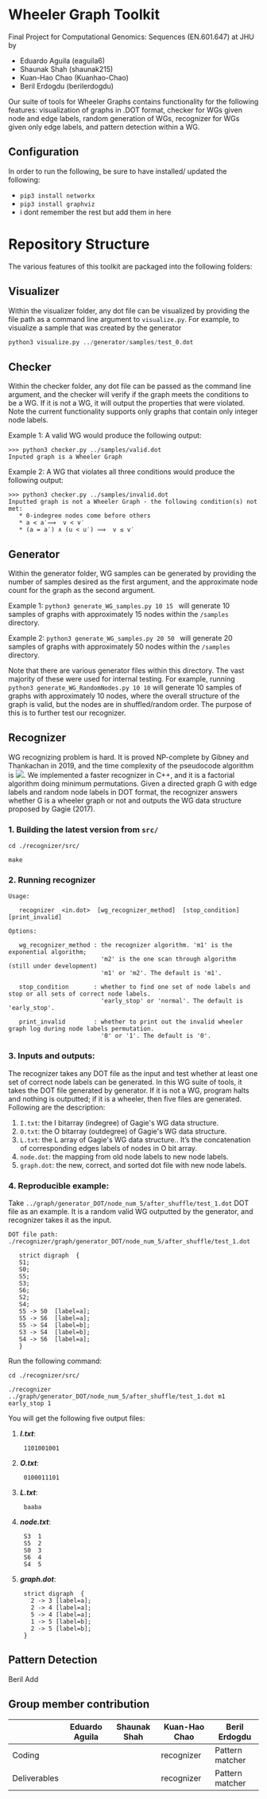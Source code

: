 # Wheeler Graph Toolkit

Final Project for Computational Genomics: Sequences (EN.601.647) at JHU by 
* Eduardo Aguila (eaguila6)
* Shaunak Shah (shaunak215)
* Kuan-Hao Chao (Kuanhao-Chao)
* Beril Erdogdu (berilerdogdu) 

Our suite of tools for Wheeler Graphs contains functionality for the following features: visualization of graphs in .DOT format, checker for WGs given node and edge labels, random generation of WGs, recognizer for WGs given only edge labels, and pattern detection within a WG. 

## Configuration 
In order to run the following, be sure to have installed/ updated the following:
* `pip3 install networkx`
* `pip3 install graphviz `
* i dont remember the rest but add them in here



# Repository Structure
The various features of this toolkit are packaged into the following folders: 

## Visualizer

Within the visualizer folder, any dot file can be visualized by providing the file path as a command line argument to `visualize.py`. For example, to visualize a sample that was created by the generator

```python
python3 visualize.py ../generator/samples/test_0.dot 
```

## Checker

Within the checker folder, any dot file can be passed as the command line argument, and the checker will verify if the graph meets the conditions to be a WG. If it is not a WG, it will output the properties that were violated. Note the current functionality supports only graphs that contain only integer node labels. 

Example 1: A valid WG would produce the following output: 
```
>>> python3 checker.py ../samples/valid.dot
Inputed graph is a Wheeler Graph
```
Example 2: A WG that violates all three conditions would produce the following output:
```
>>> python3 checker.py ../samples/invalid.dot
Inputted graph is not a Wheeler Graph - the following condition(s) not met:
   * 0-indegree nodes come before others
   * a ≺ a′⟹  v < v′
   * (a = a′) ∧ (u < u′) ⟹  v ≤ v′
```

## Generator

Within the generator folder, WG samples can be generated by providing the number of samples desired as the first argument, and the approximate node count for the graph as the second argument. 

Example 1: `python3 generate_WG_samples.py 10 15 ` will generate 10 samples of graphs with approximately 15 nodes within the `/samples` directory. 

Example 2: `python3 generate_WG_samples.py 20 50 ` will generate 20 samples of graphs with approximately 50 nodes within the `/samples` directory. 

Note that there are various generator files within this directory. The vast majority of these were used for internal testing. For example, running `python3 generate_WG_RandomNodes.py 10 10` will generate 10 samples of graphs with approximately 10 nodes, where the overall structure of the graph is valid, but the nodes are in shuffled/random order. The purpose of this is to further test our recognizer. 

## Recognizer

WG recognizing problem is hard. It is proved NP-complete by Gibney and Thankachan in 2019, and the time complexity of the pseudocode algorithm is <img src="https://render.githubusercontent.com/render/math?math=2^{e \cdot log\sigma  %2B O(n  %2B e)}">.
We implemented a faster recognizer in C++, and it is a factorial algorithm doing minimum permutations. Given a directed graph G with edge labels and random node labels in DOT format, the recognizer answers whether G is a wheeler graph or not and outputs the WG data structure proposed by Gagie (2017). 


### 1. Building the latest version from `src/`

```
cd ./recognizer/src/

make
```

### 2. Running recognizer


```
Usage:

   recognizer  <in.dot>  [wg_recognizer_method]  [stop_condition]  [print_invalid]
```

```
Options:

   wg_recognizer_method : the recognizer algorithm. 'm1' is the exponential algorithm; 
                          'm2' is the one scan through algorithm (still under development)
                          'm1' or 'm2'. The default is 'm1'.
  
   stop_condition       : whether to find one set of node labels and stop or all sets of correct node labels.
                          'early_stop' or 'normal'. The default is 'early_stop'.
                         
   print_invalid        : whether to print out the invalid wheeler graph log during node labels permutation. 
                          '0' or '1'. The default is '0'.
```

### 3. Inputs and outputs:
The recognizer takes any DOT file as the input and test whether at least one set of correct node labels can be generated. In this WG suite of tools, it takes the DOT file generated by generator. If it is not a WG, program halts and nothing is outputted; if it is a wheeler, then five files are generated. Following are the description:

1. `I.txt`:  the I bitarray (indegree) of Gagie's WG data structure.
2. `O.txt`:  the O bitarray (outdegree) of Gagie's WG data structure.
3. `L.txt`:  the L array of Gagie's WG data structure.. It’s the concatenation of corresponding edges labels of nodes in O bit array.
4. `node.dot`: the mapping from old node labels to new node labels.  
5. `graph.dot`: the new, correct, and sorted dot file with new node labels. 


### 4. Reproducible example:

Take `../graph/generator_DOT/node_num_5/after_shuffle/test_1.dot` DOT file as an example. It is a random valid WG outputted by the generator, and recognizer takes it as the input.

```
DOT file path:  ./recognizer/graph/generator_DOT/node_num_5/after_shuffle/test_1.dot

   strict digraph  {
   S1;
   S0;
   S5;
   S3;
   S6;
   S2;
   S4;
   S5 -> S0  [label=a];
   S5 -> S6  [label=a];
   S5 -> S4  [label=b];
   S3 -> S4  [label=b];
   S4 -> S6  [label=a];
   }
 ```
  
Run the following command:

```
cd ./recognizer/src/

./recognizer  ../graph/generator_DOT/node_num_5/after_shuffle/test_1.dot m1 early_stop 1
```

You will get the following five output files:

1. ***I.txt***:
   ```
    1101001001
   ```
2. ***O.txt***:
   ```
    0100011101
   ```
3. ***L.txt***:
   ```
    baaba
   ```
4. ***node.txt***:
   ```
    S3	1
    S5	2
    S0	3
    S6	4
    S4	5
   ```
5. ***graph.dot***:
   ```
    strict digraph  {
      2 -> 3 [label=a];
      2 -> 4 [label=a];
      5 -> 4 [label=a];
      1 -> 5 [label=b];
      2 -> 5 [label=b];
    }
   ```

## Pattern Detection

Beril Add 


## Group member contribution
|            | Eduardo Aguila | Shaunak Shah | Kuan-Hao Chao | Beril Erdogdu |
------------ | -------------- | ------------ | ------------- |-------------- |
Coding       |  |  | recognizer | Pattern matcher |
Deliverables |  |  | recognizer | Pattern matcher |

